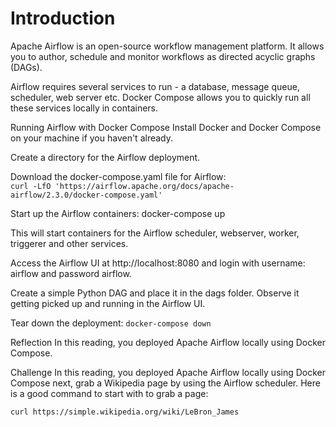 # Introduction

Apache Airflow is an open-source workflow management platform. It allows you to author, schedule and monitor workflows as directed acyclic graphs (DAGs).

Airflow requires several services to run - a database, message queue, scheduler, web server etc. Docker Compose allows you to quickly run all these services locally in containers.

Running Airflow with Docker Compose
Install Docker and Docker Compose on your machine if you haven't already.

Create a directory for the Airflow deployment.

Download the docker-compose.yaml file for Airflow:  
`curl -LfO 'https://airflow.apache.org/docs/apache-airflow/2.3.0/docker-compose.yaml'`

Start up the Airflow containers: docker-compose up


This will start containers for the Airflow scheduler, webserver, worker, triggerer and other services.

Access the Airflow UI at  http://localhost:8080 and login with username: airflow and password airflow.

Create a simple Python DAG and place it in the dags folder. Observe it getting picked up and running in the Airflow UI.

Tear down the deployment: `docker-compose down`

Reflection
In this reading, you deployed Apache Airflow locally using Docker Compose.

Challenge
In this reading, you deployed Apache Airflow locally using Docker Compose next, grab a Wikipedia page by using the  Airflow scheduler. Here is a good command to start with to grab a page:   

`curl https://simple.wikipedia.org/wiki/LeBron_James`